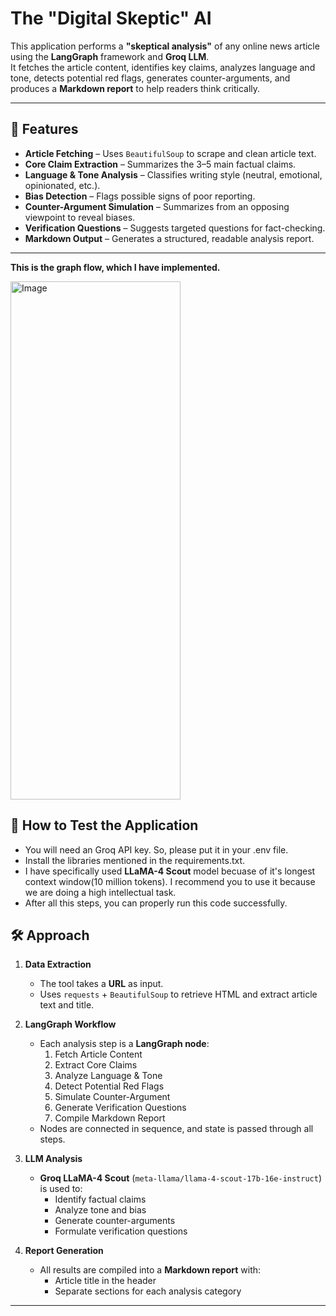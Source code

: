 # The "Digital Skeptic" AI
This application performs a **"skeptical analysis"** of any online news article using the **LangGraph** framework and **Groq LLM**.  
It fetches the article content, identifies key claims, analyzes language and tone, detects potential red flags, generates counter-arguments, and produces a **Markdown report** to help readers think critically.

---

## 📌 Features
- **Article Fetching** – Uses `BeautifulSoup` to scrape and clean article text.
- **Core Claim Extraction** – Summarizes the 3–5 main factual claims.
- **Language & Tone Analysis** – Classifies writing style (neutral, emotional, opinionated, etc.).
- **Bias Detection** – Flags possible signs of poor reporting.
- **Counter-Argument Simulation** – Summarizes from an opposing viewpoint to reveal biases.
- **Verification Questions** – Suggests targeted questions for fact-checking.
- **Markdown Output** – Generates a structured, readable analysis report.

---

**This is the graph flow, which I have implemented.**

<img width="272" height="829" alt="Image" src="https://github.com/user-attachments/assets/159b80c0-3c5f-48e2-bd2b-69d4a42495c7" />

## 🚀 How to Test the Application
- You will need an Groq API key. So, please put it in your .env file.
- Install the libraries mentioned in the requirements.txt.
- I have specifically used **LLaMA-4 Scout** model becuase of it's longest context window(10 million tokens). I recommend you to use it because we are doing a high intellectual task.
- After all this steps, you can properly run this code successfully.


## 🛠️ Approach

1. **Data Extraction**  
   - The tool takes a **URL** as input.
   - Uses `requests` + `BeautifulSoup` to retrieve HTML and extract article text and title.

2. **LangGraph Workflow**  
   - Each analysis step is a **LangGraph node**:
     1. Fetch Article Content
     2. Extract Core Claims
     3. Analyze Language & Tone
     4. Detect Potential Red Flags
     5. Simulate Counter-Argument
     6. Generate Verification Questions
     7. Compile Markdown Report
   - Nodes are connected in sequence, and state is passed through all steps.

3. **LLM Analysis**  
   - **Groq LLaMA-4 Scout** (`meta-llama/llama-4-scout-17b-16e-instruct`) is used to:
     - Identify factual claims
     - Analyze tone and bias
     - Generate counter-arguments
     - Formulate verification questions

4. **Report Generation**  
   - All results are compiled into a **Markdown report** with:
     - Article title in the header
     - Separate sections for each analysis category

---

